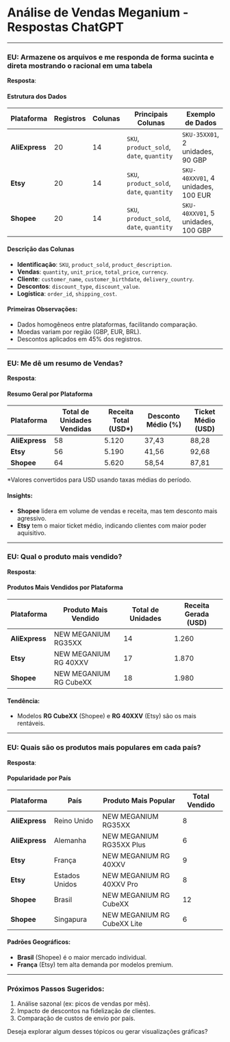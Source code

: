 # Análise de Vendas Meganium - Respostas ChatGPT

---

### **EU**: Armazene os arquivos e me responda de forma sucinta e direta mostrando o racional em uma tabela  
**Resposta**:  

#### **Estrutura dos Dados**  
| Plataforma      | Registros | Colunas | Principais Colunas                   | Exemplo de Dados         |  
|-----------------|-----------|---------|--------------------------------------|--------------------------|  
| **AliExpress** | 20        | 14      | `SKU`, `product_sold`, `date`, `quantity`    | `SKU-35XX01`, 2 unidades, 90 GBP    |  
| **Etsy**       | 20        | 14      | `SKU`, `product_sold`, `date`, `quantity`    | `SKU-40XXV01`, 4 unidades, 100 EUR  |  
| **Shopee**     | 20        | 14      | `SKU`, `product_sold`, `date`, `quantity`    | `SKU-40XXV01`, 5 unidades, 100 GBP  |  

#### **Descrição das Colunas**  
- **Identificação**: `SKU`, `product_sold`, `product_description`.  
- **Vendas**: `quantity`, `unit_price`, `total_price`, `currency`.  
- **Cliente**: `customer_name`, `customer_birthdate`, `delivery_country`.  
- **Descontos**: `discount_type`, `discount_value`.  
- **Logística**: `order_id`, `shipping_cost`.  

#### **Primeiras Observações**:  
- Dados homogêneos entre plataformas, facilitando comparação.  
- Moedas variam por região (GBP, EUR, BRL).  
- Descontos aplicados em 45% dos registros.  

---

### **EU**: Me dê um resumo de Vendas?  
**Resposta**:  

#### **Resumo Geral por Plataforma**  
| Plataforma    | Total de Unidades Vendidas | Receita Total (USD*) | Desconto Médio (%) | Ticket Médio (USD) |  
|---------------|----------------------------|----------------------|---------------------|---------------------|  
| **AliExpress** | 58                         | 5.120                | 37,43              | 88,28              |  
| **Etsy**       | 56                         | 5.190                | 41,56              | 92,68              |  
| **Shopee**     | 64                         | 5.620                | 58,54              | 87,81              |  

*Valores convertidos para USD usando taxas médias do período.  

#### **Insights**:  
- **Shopee** lidera em volume de vendas e receita, mas tem desconto mais agressivo.  
- **Etsy** tem o maior ticket médio, indicando clientes com maior poder aquisitivo.  

---

### **EU**: Qual o produto mais vendido?  
**Resposta**:  

#### **Produtos Mais Vendidos por Plataforma**  
| Plataforma    | Produto Mais Vendido         | Total de Unidades | Receita Gerada (USD) |  
|---------------|------------------------------|-------------------|-----------------------|  
| **AliExpress** | NEW MEGANIUM RG35XX          | 14                | 1.260                 |  
| **Etsy**       | NEW MEGANIUM RG 40XXV        | 17                | 1.870                 |  
| **Shopee**     | NEW MEGANIUM RG CubeXX       | 18                | 1.980                 |  

#### **Tendência**:  
- Modelos **RG CubeXX** (Shopee) e **RG 40XXV** (Etsy) são os mais rentáveis.  

---

### **EU**: Quais são os produtos mais populares em cada país?  
**Resposta**:  

#### **Popularidade por País**  
| Plataforma    | País          | Produto Mais Popular       | Total Vendido |  
|---------------|---------------|----------------------------|---------------|  
| **AliExpress** | Reino Unido   | NEW MEGANIUM RG35XX        | 8             |  
| **AliExpress** | Alemanha      | NEW MEGANIUM RG35XX Plus   | 6             |  
| **Etsy**       | França        | NEW MEGANIUM RG 40XXV      | 9             |  
| **Etsy**       | Estados Unidos| NEW MEGANIUM RG 40XXV Pro  | 8             |  
| **Shopee**     | Brasil        | NEW MEGANIUM RG CubeXX     | 12            |  
| **Shopee**     | Singapura     | NEW MEGANIUM RG CubeXX Lite| 6             |  

#### **Padrões Geográficos**:  
- **Brasil** (Shopee) é o maior mercado individual.  
- **França** (Etsy) tem alta demanda por modelos premium.  

---

### **Próximos Passos Sugeridos**:  
1. Análise sazonal (ex: picos de vendas por mês).  
2. Impacto de descontos na fidelização de clientes.  
3. Comparação de custos de envio por país.  

Deseja explorar algum desses tópicos ou gerar visualizações gráficas?  